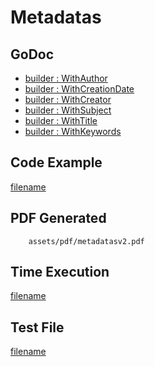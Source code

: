 # Metadatas

## GoDoc
* [builder : WithAuthor](https://pkg.go.dev/github.com/nh3000-org/maroto/v2/pkg/config#CfgBuilder.WithAuthor)
* [builder : WithCreationDate](https://pkg.go.dev/github.com/nh3000-org/maroto/v2/pkg/config#CfgBuilder.WithCreationDate)
* [builder : WithCreator](https://pkg.go.dev/github.com/nh3000-org/maroto/v2/pkg/config#CfgBuilder.WithCreator)
* [builder : WithSubject](https://pkg.go.dev/github.com/nh3000-org/maroto/v2/pkg/config#CfgBuilder.WithSubject)
* [builder : WithTitle](https://pkg.go.dev/github.com/nh3000-org/maroto/v2/pkg/config#CfgBuilder.WithTitle)
* [builder : WithKeywords](https://pkg.go.dev/github.com/nh3000-org/maroto/v2/pkg/config#CfgBuilder.WithKeywords)

## Code Example
[filename](../../assets/examples/metadatas/v2/main.go ':include :type=code')

## PDF Generated
```pdf
	assets/pdf/metadatasv2.pdf
```

## Time Execution
[filename](../../assets/text/metadatasv2.txt  ':include :type=code')

## Test File
[filename](https://raw.githubusercontent.com/nh3000-org/maroto/master/test/maroto/examples/metadatas.json  ':include :type=code')